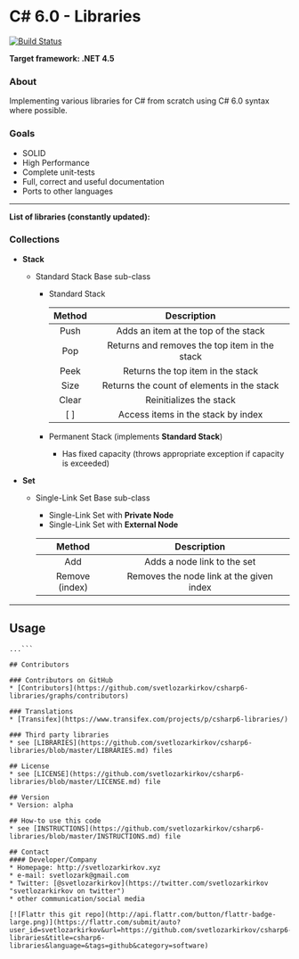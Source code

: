 C# 6.0 - Libraries
======

[![Build Status](https://travis-ci.org/svetlozarkirkov/csharp6-libraries.svg?branch=master)](https://travis-ci.org/svetlozarkirkov/csharp6-libraries)

**Target framework: .NET 4.5**


### **About**
Implementing various libraries for C# from scratch using C# 6.0 syntax where possible.


### **Goals**
- SOLID
- High Performance
- Complete unit-tests
- Full, correct and useful documentation
- Ports to other languages

----------
**List of libraries (constantly updated):**

### **Collections** ###

- **Stack**
    - Standard Stack Base sub-class
        - Standard Stack
        
            | Method | Description |
            |:--------:|:-------------:|
            | Push | Adds an item at the top of the stack |
            | Pop | Returns and removes the top item in the stack |
            | Peek | Returns the top item in the stack |
            | Size | Returns the count of elements in the stack |
            | Clear | Reinitializes the stack |
            | [ ] | Access items in the stack by index |

        - Permanent Stack (implements **Standard Stack**)
            - Has fixed capacity (throws appropriate exception if capacity is exceeded)


- **Set**
    - Single-Link Set Base sub-class
        - Single-Link Set with **Private Node**
        - Single-Link Set with **External Node**
        
		| Method | Description |
		|:--------:|:-------------:|
		| Add | Adds a node link to the set |
		| Remove (index) | Removes the node link at the given index |

----------

<!--## Download
* [Version 0.2](https://github.com/svetlozarkirkov/csharp6-libraries/archive/master.zip)
* Other Versions-->

## Usage
```$ git clone https://github.com/svetlozarkirkov/csharp6-libraries.git
...```

## Contributors

### Contributors on GitHub
* [Contributors](https://github.com/svetlozarkirkov/csharp6-libraries/graphs/contributors)

### Translations
* [Transifex](https://www.transifex.com/projects/p/csharp6-libraries/)

### Third party libraries
* see [LIBRARIES](https://github.com/svetlozarkirkov/csharp6-libraries/blob/master/LIBRARIES.md) files

## License 
* see [LICENSE](https://github.com/svetlozarkirkov/csharp6-libraries/blob/master/LICENSE.md) file

## Version 
* Version: alpha

## How-to use this code
* see [INSTRUCTIONS](https://github.com/svetlozarkirkov/csharp6-libraries/blob/master/INSTRUCTIONS.md) file

## Contact
#### Developer/Company
* Homepage: http://svetlozarkirkov.xyz
* e-mail: svetlozark@gmail.com
* Twitter: [@svetlozarkirkov](https://twitter.com/svetlozarkirkov "svetlozarkirkov on twitter")
* other communication/social media

[![Flattr this git repo](http://api.flattr.com/button/flattr-badge-large.png)](https://flattr.com/submit/auto?user_id=svetlozarkirkov&url=https://github.com/svetlozarkirkov/csharp6-libraries&title=csharp6-libraries&language=&tags=github&category=software)
